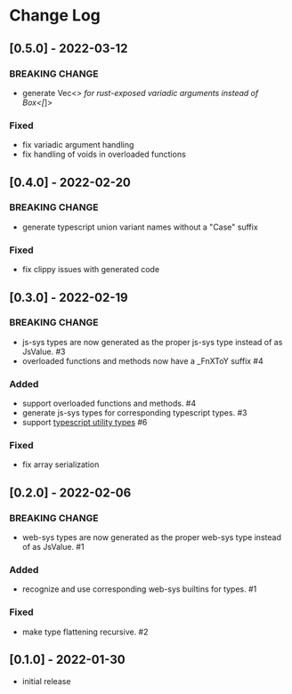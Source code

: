 # Change Log

## [0.5.0] - 2022-03-12

### BREAKING CHANGE

- generate Vec<_> for rust-exposed variadic arguments instead of Box<[_]>

### Fixed

- fix variadic argument handling
- fix handling of voids in overloaded functions

## [0.4.0] - 2022-02-20

### BREAKING CHANGE

- generate typescript union variant names without a "Case" suffix

### Fixed

- fix clippy issues with generated code

## [0.3.0] - 2022-02-19

### BREAKING CHANGE

- js-sys types are now generated as the proper js-sys type instead of as JsValue. #3
- overloaded functions and methods now have a _FnXToY suffix #4

### Added

- support overloaded functions and methods. #4
- generate js-sys types for corresponding typescript types. #3
- support [typescript utility types](https://www.typescriptlang.org/docs/handbook/utility-types.html) #6

### Fixed

- fix array serialization

## [0.2.0] - 2022-02-06

### BREAKING CHANGE

- web-sys types are now generated as the proper web-sys type instead of as JsValue. #1

### Added

- recognize and use corresponding web-sys builtins for types. #1

### Fixed

- make type flattening recursive. #2

## [0.1.0] - 2022-01-30

- initial release
